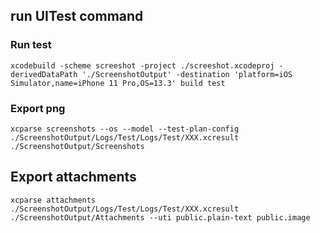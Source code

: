 ## run UITest command

### Run test
```
xcodebuild -scheme screeshot -project ./screeshot.xcodeproj -derivedDataPath './ScreenshotOutput' -destination 'platform=iOS Simulator,name=iPhone 11 Pro,OS=13.3' build test
```

### Export png
```
xcparse screenshots --os --model --test-plan-config ./ScreenshotOutput/Logs/Test/Logs/Test/XXX.xcresult ./ScreenshotOutput/Screenshots
```

## Export attachments
```
xcparse attachments ./ScreenshotOutput/Logs/Test/Logs/Test/XXX.xcresult ./ScreenshotOutput/Attachments --uti public.plain-text public.image
```

